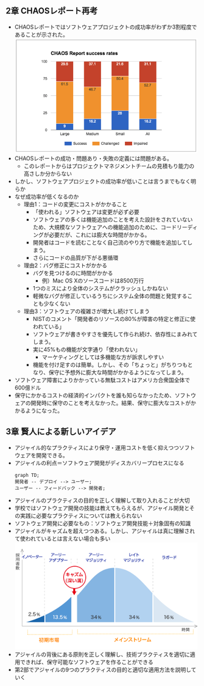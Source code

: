 ## 2章 CHAOSレポート再考
- CHAOSレポートではソフトウェアプロジェクトの成功率がわずか3割程度であることが示された。
  ![](./images/20170207225909.png)
- CHAOSレポートの成功・問題あり・失敗の定義には問題がある。
  - このレポートからはプロジェクトマネジメントチームの見積もり能力の高さしか分からない
- しかし、ソフトウェアプロジェクトの成功率が低いことは言うまでもなく明らか
- なぜ成功率が低くなるのか
  - 理由1：コードの変更にコストがかかること
    - 「使われる」ソフトウェアは変更が必ず必要
    - ソフトウェアの多くは機能追加のことを考えた設計をされていないため、大規模なソフトウェアへの機能追加のために、コードリーディングが必要だが、これには膨大な時間がかかる。
    - 開発者はコードを読むことなく自己流のやり方で機能を追加してしまう。
    - さらにコードの品質が下がる悪循環
  - 理由2：バグ修正にコストがかかる
    - バグを見つけるのに時間がかかる
       - 例）Mac OS Xのソースコードは8500万行
    - 1つのミスにより全体のシステムがクラッシュしかねない
    - 軽微なバグが修正しているうちにシステム全体の問題と発覚することも少なくない
  - 理由3：ソフトウェアの複雑さが増大し続けてしまう
    - NISTのコメント「開発者のリソースの80%が障害の特定と修正に使われている」
    - ソフトウェアが書きやすさを優先して作られ続け、依存性にまみれてしまう。
    - 実に45%もの機能が文字通り「使われない」
      - マーケティングとしては多機能な方が訴求しやすい
    - 機能を付け足すのは簡単。しかし、その「ちょっと」がちりつもとなり、保守に予想外に膨大な時間がかかるようになってしまう。
- ソフトウェア障害によりかかっている無駄コストはアメリカ合衆国全体で600億ドル
- 保守にかかるコストの経済的インパクトを誰も知らなかったため、ソフトウェアの開発時に保守のことを考えなかった。結果、保守に膨大なコストがかかるようになった。

## 3章 賢人による新しいアイデア
- アジャイル的なプラクティスにより保守・運用コストを低く抑えつつソフトウェアを開発できる。
- アジャイルの利点＝ソフトウェア開発がディスカバリープロセスになる
    ```mermaid
    graph TD;
    開発者 -- デプロイ --> ユーザー;
    ユーザー -- フィードバック --> 開発者;
    ```
- アジャイルのプラクティスの目的を正しく理解して取り入れることが大切
- 学校ではソフトウェア開発の技能は教えてもらえるが、アジャイル開発とその実践に必要なプラクティスについては教えられない
- ソフトウェア開発に必要なもの：ソフトウェア開発技能＋対象固有の知識
- アジャイルがキャズムを超えつつある。しかし、アジャイルは真に理解されて使われているとは言えない場合も多い
  ![a](./images/196_img01.png)
- アジャイルの背後にある原則を正しく理解し、技術プラクティスを適切に適用できれば、保守可能なソフトウェアを作ることができる
- 第2部でアジャイルの9つのプラクティスの目的と適切な適用方法を説明していく

    
